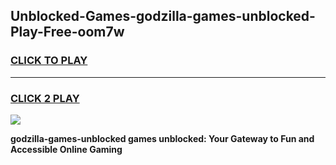 
## Unblocked-Games-godzilla-games-unblocked-Play-Free-oom7w
<h3>
<a href="https://premium76.site?title=godzilla-games-unblocked&ref=19M">CLICK TO PLAY</a></h3>
<hr>

<h3>
<a href="https://premium76.site?title=godzilla-games-unblocked&ref=19M">CLICK 2 PLAY</a>
  
</h3>

<a href="https://premium76.site?title=godzilla-games-unblocked&ref=19M"><img src="https://clearcache.store/games.png"></a>


**godzilla-games-unblocked games unblocked: Your Gateway to Fun and Accessible Online Gaming**
